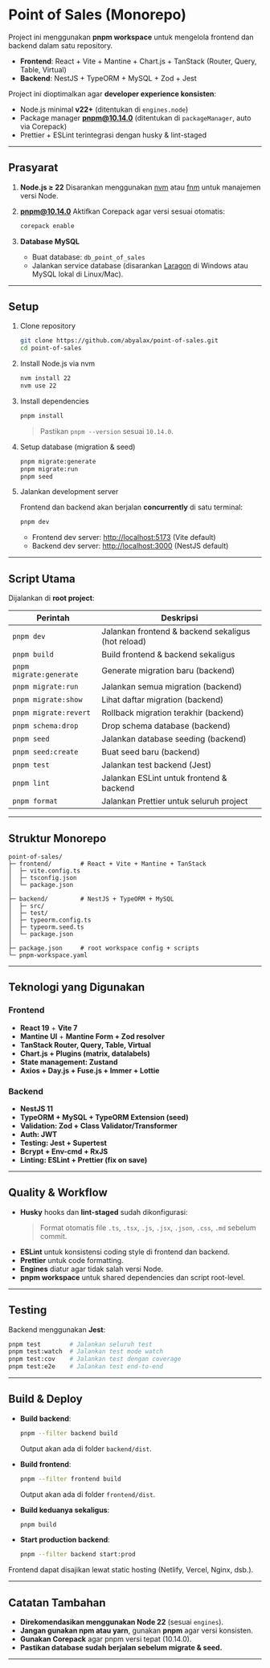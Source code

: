 # Point of Sales (Monorepo)

Project ini menggunakan **pnpm workspace** untuk mengelola frontend dan backend dalam satu repository.

- **Frontend**: React + Vite + Mantine + Chart.js + TanStack (Router, Query, Table, Virtual)
- **Backend**: NestJS + TypeORM + MySQL + Zod + Jest

Project ini dioptimalkan agar **developer experience konsisten**:

- Node.js minimal **v22+** (ditentukan di `engines.node`)
- Package manager **pnpm@10.14.0** (ditentukan di `packageManager`, auto via Corepack)
- Prettier + ESLint terintegrasi dengan husky & lint-staged

---

## Prasyarat

1. **Node.js ≥ 22**
   Disarankan menggunakan [nvm](https://github.com/nvm-sh/nvm) atau [fnm](https://github.com/Schniz/fnm) untuk manajemen versi Node.

2. **pnpm@10.14.0**
   Aktifkan Corepack agar versi sesuai otomatis:

   ```bash
   corepack enable
   ```

3. **Database MySQL**
   - Buat database: `db_point_of_sales`
   - Jalankan service database (disarankan [Laragon](https://laragon.org/) di Windows atau MySQL lokal di Linux/Mac).

---

## Setup

1. Clone repository

   ```bash
   git clone https://github.com/abyalax/point-of-sales.git
   cd point-of-sales
   ```

2. Install Node.js via nvm

   ```bash
   nvm install 22
   nvm use 22

   ```

3. Install dependencies

   ```bash
   pnpm install
   ```

   > Pastikan `pnpm --version` sesuai `10.14.0`.

4. Setup database (migration & seed)

   ```bash
   pnpm migrate:generate
   pnpm migrate:run
   pnpm seed
   ```

5. Jalankan development server

   Frontend dan backend akan berjalan **concurrently** di satu terminal:

   ```bash
   pnpm dev
   ```

   - Frontend dev server: [http://localhost:5173](http://localhost:5173) (Vite default)
   - Backend dev server: [http://localhost:3000](http://localhost:3000) (NestJS default)

---

## Script Utama

Dijalankan di **root project**:

| Perintah                | Deskripsi                                          |
| ----------------------- | -------------------------------------------------- |
| `pnpm dev`              | Jalankan frontend & backend sekaligus (hot reload) |
| `pnpm build`            | Build frontend & backend sekaligus                 |
| `pnpm migrate:generate` | Generate migration baru (backend)                  |
| `pnpm migrate:run`      | Jalankan semua migration (backend)                 |
| `pnpm migrate:show`     | Lihat daftar migration (backend)                   |
| `pnpm migrate:revert`   | Rollback migration terakhir (backend)              |
| `pnpm schema:drop`      | Drop schema database (backend)                     |
| `pnpm seed`             | Jalankan database seeding (backend)                |
| `pnpm seed:create`      | Buat seed baru (backend)                           |
| `pnpm test`             | Jalankan test backend (Jest)                       |
| `pnpm lint`             | Jalankan ESLint untuk frontend & backend           |
| `pnpm format`           | Jalankan Prettier untuk seluruh project            |

---

## Struktur Monorepo

```
point-of-sales/
├─ frontend/        # React + Vite + Mantine + TanStack
│  ├─ vite.config.ts
│  ├─ tsconfig.json
│  └─ package.json
│
├─ backend/         # NestJS + TypeORM + MySQL
│  ├─ src/
│  ├─ test/
│  ├─ typeorm.config.ts
│  ├─ typeorm.seed.ts
│  └─ package.json
│
├─ package.json     # root workspace config + scripts
└─ pnpm-workspace.yaml
```

---

## Teknologi yang Digunakan

### Frontend

- **React 19** + **Vite 7**
- **Mantine UI** + **Mantine Form + Zod resolver**
- **TanStack Router, Query, Table, Virtual**
- **Chart.js + Plugins (matrix, datalabels)**
- **State management: Zustand**
- **Axios + Day.js + Fuse.js + Immer + Lottie**

### Backend

- **NestJS 11**
- **TypeORM + MySQL + TypeORM Extension (seed)**
- **Validation: Zod + Class Validator/Transformer**
- **Auth: JWT**
- **Testing: Jest + Supertest**
- **Bcrypt + Env-cmd + RxJS**
- **Linting: ESLint + Prettier (fix on save)**

---

## Quality & Workflow

- **Husky** hooks dan **lint-staged** sudah dikonfigurasi:
  > Format otomatis file `.ts`, `.tsx`, `.js`, `.jsx`, `.json`, `.css`, `.md` sebelum commit.
- **ESLint** untuk konsistensi coding style di frontend dan backend.
- **Prettier** untuk code formatting.
- **Engines** diatur agar tidak salah versi Node.
- **pnpm workspace** untuk shared dependencies dan script root-level.

---

## Testing

Backend menggunakan **Jest**:

```bash
pnpm test        # Jalankan seluruh test
pnpm test:watch  # Jalankan test mode watch
pnpm test:cov    # Jalankan test dengan coverage
pnpm test:e2e    # Jalankan test end-to-end
```

---

## Build & Deploy

- **Build backend**:

  ```bash
  pnpm --filter backend build
  ```

  Output akan ada di folder `backend/dist`.

- **Build frontend**:

  ```bash
  pnpm --filter frontend build
  ```

  Output akan ada di folder `frontend/dist`.

- **Build keduanya sekaligus**:

  ```bash
  pnpm build
  ```

- **Start production backend**:

  ```bash
  pnpm --filter backend start:prod
  ```

Frontend dapat disajikan lewat static hosting (Netlify, Vercel, Nginx, dsb.).

---

## Catatan Tambahan

- **Direkomendasikan menggunakan Node 22** (sesuai `engines`).
- **Jangan gunakan npm atau yarn**, gunakan **pnpm** agar versi konsisten.
- **Gunakan Corepack** agar pnpm versi tepat (10.14.0).
- **Pastikan database sudah berjalan sebelum migrate & seed.**

---
